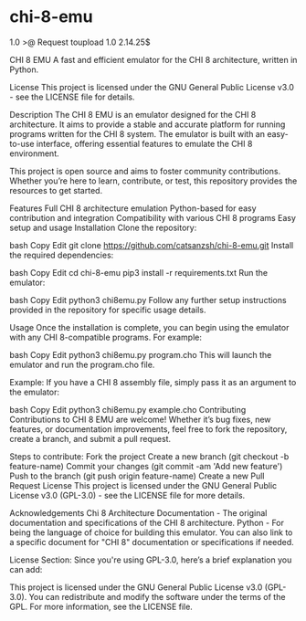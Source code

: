 # chi-8-emu
1.0 >@ Request toupload 1.0 2.14.25$



CHI 8 EMU
A fast and efficient emulator for the CHI 8 architecture, written in Python.

License
This project is licensed under the GNU General Public License v3.0 - see the LICENSE file for details.

Description
The CHI 8 EMU is an emulator designed for the CHI 8 architecture. It aims to provide a stable and accurate platform for running programs written for the CHI 8 system. The emulator is built with an easy-to-use interface, offering essential features to emulate the CHI 8 environment.

This project is open source and aims to foster community contributions. Whether you’re here to learn, contribute, or test, this repository provides the resources to get started.

Features
Full CHI 8 architecture emulation
Python-based for easy contribution and integration
Compatibility with various CHI 8 programs
Easy setup and usage
Installation
Clone the repository:

bash
Copy
Edit
git clone https://github.com/catsanzsh/chi-8-emu.git
Install the required dependencies:

bash
Copy
Edit
cd chi-8-emu
pip3 install -r requirements.txt
Run the emulator:

bash
Copy
Edit
python3 chi8emu.py
Follow any further setup instructions provided in the repository for specific usage details.

Usage
Once the installation is complete, you can begin using the emulator with any CHI 8-compatible programs. For example:

bash
Copy
Edit
python3 chi8emu.py program.cho
This will launch the emulator and run the program.cho file.

Example:
If you have a CHI 8 assembly file, simply pass it as an argument to the emulator:

bash
Copy
Edit
python3 chi8emu.py example.cho
Contributing
Contributions to CHI 8 EMU are welcome! Whether it’s bug fixes, new features, or documentation improvements, feel free to fork the repository, create a branch, and submit a pull request.

Steps to contribute:
Fork the project
Create a new branch (git checkout -b feature-name)
Commit your changes (git commit -am 'Add new feature')
Push to the branch (git push origin feature-name)
Create a new Pull Request
License
This project is licensed under the GNU General Public License v3.0 (GPL-3.0) - see the LICENSE file for more details.

Acknowledgements
Chi 8 Architecture Documentation - The original documentation and specifications of the CHI 8 architecture.
Python - For being the language of choice for building this emulator.
You can also link to a specific document for "CHI 8" documentation or specifications if needed.

License Section:
Since you're using GPL-3.0, here’s a brief explanation you can add:

This project is licensed under the GNU General Public License v3.0 (GPL-3.0). You can redistribute and modify the software under the terms of the GPL. For more information, see the LICENSE file.

